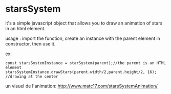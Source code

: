 # starsSystem

it's a simple javascript object that allows you to draw an animation of stars in an html element.

usage : 
import the function, create an instance with the parent element in constructor, then use it.

ex: 
```
const starsSystemInstance = starSystem(parent);//the parent is an HTML element
starsSystemInstance.drawStars(parent.width/2,parent.height/2, 16); //drawing at the center
```

un visuel de l'animation:
http://www.matc17.com/starsSystemAnimation/

